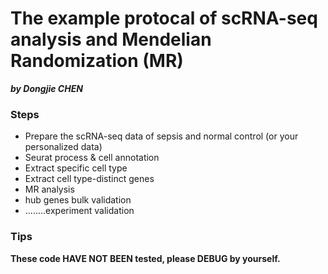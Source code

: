 # The example protocal of scRNA-seq analysis and Mendelian Randomization (MR)

***by Dongjie CHEN***

### Steps

* Prepare the scRNA-seq data of sepsis and normal control (or your personalized data)
* Seurat process & cell annotation
* Extract specific cell type
* Extract cell type-distinct genes
* MR analysis
* hub genes bulk validation
* ........experiment validation



### Tips

**These code HAVE NOT BEEN tested, please DEBUG by yourself.**
